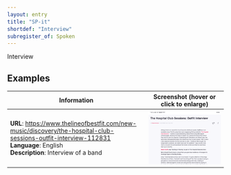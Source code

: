 ```yaml
---
layout: entry
title: "SP-it"
shortdef: "Interview"
subregister_of: Spoken
---
```


Interview

<!-- details -->

## Examples

<!-- START GENERATED SCREENSHOT GALLERY -->
<!--     NOTE: this screenshot gallery is automatically generated.       -->
<!--     Please avoid modifying it manually: any changes will be         -->
<!--     overwritten the next time the generation script is run.         -->
<table class="website-examples">
  <thead>
    <tr>
      <th class="website-examples-col-1">Information</th>
      <th class="website-examples-col-2">Screenshot (hover or click to enlarge)</th>
    </tr>
  </thead>
  <tbody>
    <tr>
      <td>
        <div class="img-url"><b>URL</b>: <a href="https://www.thelineofbestfit.com/new-music/discovery/the-hospital-club-sessions-outfit-interview-112831">https://www.thelineofbestfit.com/new-music/discovery/the-hospital-club-sessions-outfit-interview-112831</a></div>
        <div class="img-info"><b>Language</b>: English</div>
        <div class="img-info"><b>Description</b>: Interview of a band</div>
      </td>
      <td><a href="../static/screenshots/SP-it/www.thelineofbestfit.com_new-music_discovery_the-hospital-club-sessions-outfit-interview-112831--2024x1536.png"><img class="thumbnail" src="../static/screenshots/SP-it/www.thelineofbestfit.com_new-music_discovery_the-hospital-club-sessions-outfit-interview-112831--2024x1536.png" alt="screenshot of www.thelineofbestfit.com_new-music_discovery_the-hospital-club-sessions-outfit-interview-112831--2024x1536"></a></td>
    </tr>
  </tbody>
</table>
<!-- END GENERATED SCREENSHOT GALLERY -->
